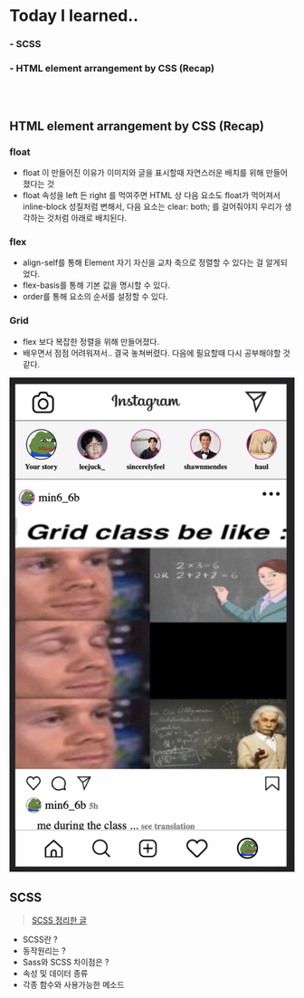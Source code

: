 # Today I learned.. 
  ### - SCSS 
  ### - HTML element arrangement by CSS (Recap)
<br>
<br>

## HTML element arrangement by CSS (Recap)

 ### float
  - float 이 만들어진 이유가 이미지와 글을 표시할때 자연스러운 배치를 위해 만들어졌다는 것
  - float 속성을 left 든 right 를 먹여주면 HTML 상 다음 요소도 float가 먹어져서 inline-block
    성질처럼 변해서, 다음 요소는 clear: both; 를 걸어줘야지 우리가 생각하는 것처럼 아래로 배치된다. 

  ### flex 
  - align-self를 통해 Element 자기 자신을 교차 축으로 정렬할 수 있다는 걸 알게되었다. 
  - flex-basis를 통해 기본 값을 명시할 수 있다. 
  - order를 통해 요소의 순서를 설정할 수 있다. 

  ### Grid 
  - flex 보다 복잡한 정렬을 위해 만들어졌다.
  - 배우면서 점점 어려워져서.. 결국 놓쳐버렸다. 다음에 필요할때 다시 공부해야할 것 같다.   

  <img src="./images/assignment2.png">

<br>

## SCSS

> [SCSS 정리한 글](https://evan6-6.tistory.com/23)

  - SCSS란 ?
  - 동작원리는 ? 
  - Sass와 SCSS 차이점은 ? 
  - 속성 및 데이터 종류 
  - 각종 함수와 사용가능한 메소드
   
<br>
